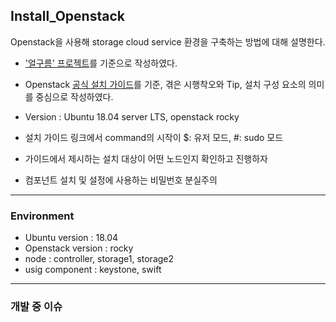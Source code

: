 ## Install_Openstack

Openstack을 사용해 storage cloud service 환경을 구축하는 방법에 대해 설명한다.


* ['얼구름' 프로젝트](https://github.com/KwakSeungeun/MediaProject)를 기준으로 작성하였다. 

* Openstack  [공식 설치 가이드](https://docs.openstack.org/rocky/install/)를 기준, 겪은 시행착오와 Tip, 설치 구성 요소의 의미를 중심으로 작성하였다. 

* Version : Ubuntu 18.04 server LTS, openstack rocky

* 설치 가이드 링크에서 command의 시작이 $: 유저 모드, #: sudo 모드 

* 가이드에서 제시하는 설치 대상이 어떤 노드인지 확인하고 진행하자 

* 컴포넌트 설치 및 설정에 사용하는 비밀번호 분실주의

---

### Environment

* Ubuntu version : 18.04
* Openstack version : rocky
* node : controller, storage1, storage2
* usig component : keystone, swift

---

### 개발 중 이슈

